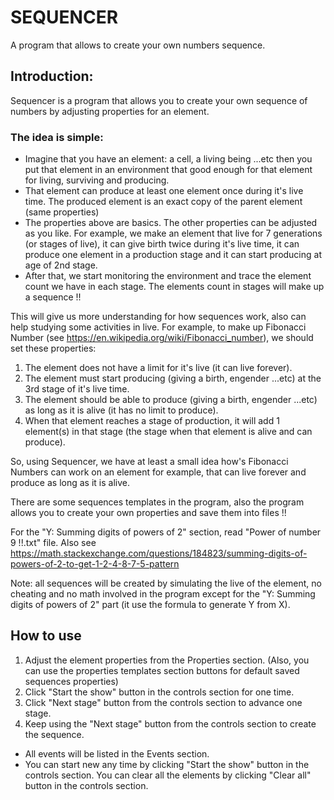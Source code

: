 # SEQUENCER
A program that allows to create your own numbers sequence. 

## Introduction:
Sequencer is a program that allows you to create your own sequence of numbers by adjusting properties for an element.
### The idea is simple:
- Imagine that you have an element: a cell, a living being ...etc then you put that element in an environment that good enough for that element for living, surviving and producing.
- That element can produce at least one element once during it's live time. The produced element is an exact copy of the parent element (same properties)
- The properties above are basics. The other properties can be adjusted as you like. 
For example, we make an element that live for 7 generations (or stages of live), it can give birth twice during it's live time, it can produce one element in a production stage and it can start producing at age of 2nd stage.
- After that, we start monitoring the environment and trace the element count we have in each stage. The elements count in stages will make up a sequence !!

This will give us more understanding for how sequences work, also can help studying some activities in live.
For example, to make up Fibonacci Number (see <https://en.wikipedia.org/wiki/Fibonacci_number>), we should set these properties:
1. The element does not have a limit for it's live (it can live forever).
2. The element must start producing (giving a birth, engender ...etc) at the 3rd stage of it's live time.
3. The element should be able to produce (giving a birth, engender ...etc) as long as it is alive (it has no limit to produce).
4. When that element reaches a stage of production, it will add 1 element(s) in that stage (the stage when that element is alive and can produce).

So, using Sequencer, we have at least a small idea how's Fibonacci Numbers can work on an element for example, that can live forever and produce as long as it is alive.

There are some sequences templates in the program, also the program allows you to create your own properties and save them into files !!

For the "Y: Summing digits of powers of 2" section, read "Power of number 9 !!.txt" file. 
Also see <https://math.stackexchange.com/questions/184823/summing-digits-of-powers-of-2-to-get-1-2-4-8-7-5-pattern>

Note: all sequences will be created by simulating the live of the element, no cheating and no math involved in the program except for the 
"Y: Summing digits of powers of 2" part (it use the formula to generate Y from X). 

## How to use

1. Adjust the element properties from the Properties section. (Also, you can use the properties templates section buttons for default saved sequences properties)
2. Click "Start the show" button in the controls section for one time.
3. Click "Next stage" button from the controls section to advance one stage.
4. Keep using the "Next stage" button from the controls section to create the sequence.

- All events will be listed in the Events section.
- You can start new any time by clicking "Start the show" button in the controls section. You can clear all the elements by clicking "Clear all" button in the controls section.
